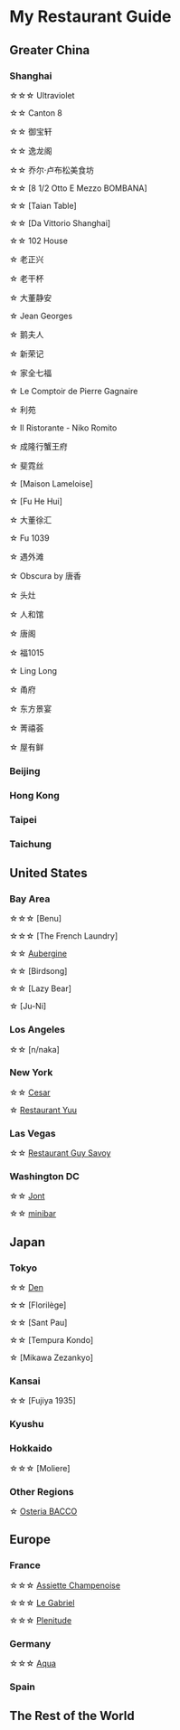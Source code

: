 # My Restaurant Guide
## Greater China
### Shanghai
☆☆☆ Ultraviolet

☆☆ Canton 8 

☆☆ 御宝轩

☆☆ 逸龙阁

☆☆ 乔尔·卢布松美食坊 

☆☆ [8 1/2 Otto E Mezzo BOMBANA] 

☆☆ [Taian Table]

☆☆ [Da Vittorio Shanghai]

☆☆ 102 House 

☆ 老正兴

☆ 老干杯

☆ 大董静安

☆ Jean Georges

☆ 鹅夫人

☆ 新荣记

☆ 家全七福

☆ Le Comptoir de Pierre Gagnaire

☆ 利苑

☆ Il Ristorante - Niko Romito

☆ 成隆行蟹王府

☆ 斐霓丝

☆ [Maison Lameloise]

☆ [Fu He Hui]

☆ 大董徐汇

☆ Fu 1039

☆ 遇外滩

☆ Obscura by 唐香

☆ 头灶

☆ 人和馆

☆ 唐阁

☆ 福1015

☆ Ling Long

☆ 甬府

☆ 东方景宴

☆ 菁禧荟

☆ 屋有鲜

### Beijing

### Hong Kong

### Taipei

### Taichung

## United States
### Bay Area
☆☆☆ [Benu]

☆☆☆ [The French Laundry]

☆☆ [Aubergine](https://www.instagram.com/p/DJhj7MCy-wm/?hl=en)

☆☆ [Birdsong]

☆☆ [Lazy Bear]

☆ [Ju-Ni]

### Los Angeles
☆☆ [n/naka]

### New York
☆☆ [Cesar](https://www.instagram.com/p/DHLMjZURaIY/?hl=en)

☆ [Restaurant Yuu](https://www.instagram.com/p/DHLrWHPRTCw/?hl=en)

### Las Vegas
☆☆ [Restaurant Guy Savoy](https://www.instagram.com/p/DIWeINOJYfc/?hl=en)

### Washington DC
☆☆ [Jont](https://www.instagram.com/p/DHzJSSiSdM3/?hl=en)

☆☆ [minibar](https://www.instagram.com/p/DHw12t8ScH4/?hl=en)

## Japan
### Tokyo
☆☆ [Den](https://www.instagram.com/p/DG_isXjyVta/?hl=en)

☆☆ [Florilège]

☆☆ [Sant Pau]

☆☆ [Tempura Kondo]

☆ [Mikawa Zezankyo]

### Kansai
☆☆ [Fujiya 1935]

### Kyushu

### Hokkaido
☆☆☆ [Moliere]

### Other Regions
☆ [Osteria BACCO](https://www.instagram.com/p/DHLvnZYRxt5/?hl=en)

## Europe
### France
☆☆☆ [Assiette Champenoise](https://www.instagram.com/p/DHLxmhkR1Yx/?hl=en)

☆☆☆ [Le Gabriel](https://www.instagram.com/p/DHLwRuqxOyt/?hl=en)

☆☆☆ [Plenitude](https://www.instagram.com/p/DF324XGSw4S/?hl=en)

### Germany
☆☆☆ [Aqua](https://www.instagram.com/p/DHOnXDzPi9K/?hl=en)

### Spain

## The Rest of the World

